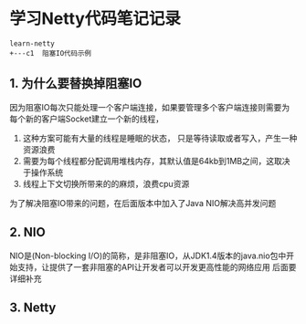 # 学习Netty代码笔记记录
```
learn-netty
+---c1  阻塞IO代码示例

```

## 1. 为什么要替换掉阻塞IO
因为阻塞IO每次只能处理一个客户端连接，如果要管理多个客户端连接则需要为每个新的客户端Socket建立一个新的线程，
1. 这种方案可能有大量的线程是睡眠的状态， 只是等待读取或者写入，产生一种资源浪费
2. 需要为每个线程都分配调用堆栈内存，其默认值是64kb到1MB之间，这取决于操作系统
3. 线程上下文切换所带来的的麻烦，浪费cpu资源

为了解决阻塞IO带来的问题，在后面版本中加入了Java NIO解决高并发问题
## 2. NIO
NIO是(Non-blocking I/O)的简称，是非阻塞IO，从JDK1.4版本的java.nio包中开始支持，让提供了一套非阻塞的API让开发者可以开发更高性能的网络应用
后面要详细补充
## 3. Netty